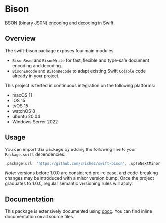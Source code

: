 # Bison

BSON (binary JSON) encoding and decoding in Swift.

## Overview

The swift-bison package exposes four main modules:
* `BisonRead` and `BisonWrite` for fast, flexible and type-safe document encoding and decoding.
* `BisonEncode` and `BisonDecode` to adapt existing Swift `Codable` code already in your project.

This project is tested in continuous integration on the following platforms:
* macOS 11
* iOS 15
* tvOS 15
* watchOS 8
* ubuntu 20.04
* Windows Server 2022

## Usage

You can import this package by adding the following line to your `Package.swift` dependencies:
```swift
.package(url: "https://github.com/crichez/swift-bison", .upToNextMinor("0.0.1"))
```

*Note:* versions before 1.0.0 are considered pre-release, and code-breaking changes may be 
introduced with a minor version bump. Once the project graduates to 1.0.0, regular semantic
versioning rules will apply.

## Documentation

This package is extensively documented using [docc](https://github.com/apple/swift-docc).
You can find inline documentation on all source files.
